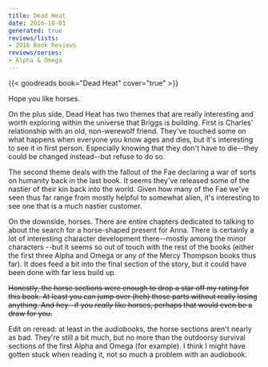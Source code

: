 ```yaml
---
title: Dead Heat
date: 2016-10-01
generated: true
reviews/lists:
- 2016 Book Reviews
reviews/series:
- Alpha & Omega
---
```

{{< goodreads book="Dead Heat" cover="true" >}}

Hope you like horses.  

On the plus side, Dead Heat has two themes that are really interesting and worth exploring within the universe that Briggs is building. First is Charles' relationship with an old, non-werewolf friend. They've touched some on what happens when everyone you know ages and dies, but it's interesting to see it in first person. Especially knowing that they don't have to die--they could be changed instead--but refuse to do so.  

<!--more-->

The second theme deals with the fallout of the Fae declaring a war of sorts on humanity back in the last book. It seems they've released some of the nastier of their kin back into the world. Given how many of the Fae we've seen thus far range from mostly helpful to somewhat alien, it's interesting to see one that is a much nastier customer.  

On the downside, horses. There are entire chapters dedicated to talking to about the search for a horse-shaped present for Anna. There is certainly a lot of interesting character development there--mostly among the minor characters --but it seems so out of touch with the rest of the books (either the first three Alpha and Omega or any of the Mercy Thompson books thus far). It does feed a bit into the final section of the story, but it could have been done with far less build up.  

 ~~Honestly, the horse sections were enough to drop a star off my rating for this book. At least you can jump over (heh) those parts without really losing anything. And hey--if you _really_ like horses, perhaps that would even be a draw for you.~~  

Edit on reread: at least in the audiobooks, the horse sections aren't nearly as bad. They're still a bit much, but no more than the outdoorsy survival sections of the first Alpha and Omega (for example). I think I might have gotten stuck when reading it, not so much a problem with an audiobook.


